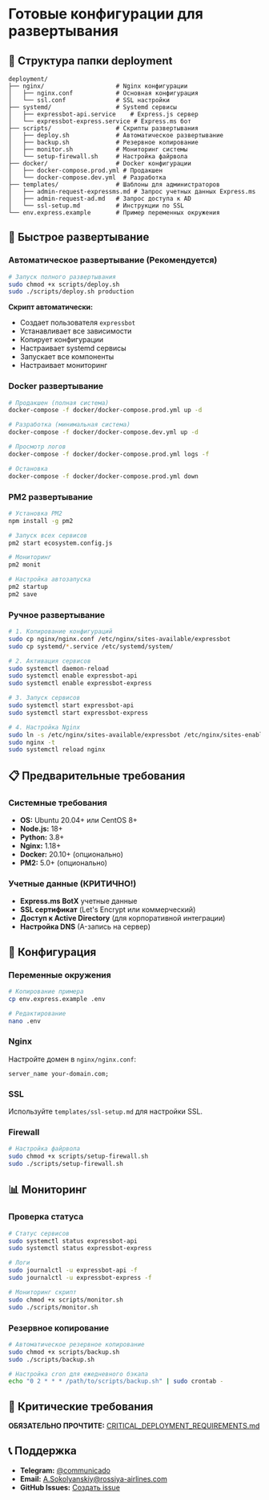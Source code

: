 # Готовые конфигурации для развертывания

## 📁 Структура папки deployment

```
deployment/
├── nginx/                    # Nginx конфигурации
│   ├── nginx.conf            # Основная конфигурация
│   └── ssl.conf              # SSL настройки
├── systemd/                  # Systemd сервисы
│   ├── expressbot-api.service    # Express.js сервер
│   └── expressbot-express.service # Express.ms бот
├── scripts/                  # Скрипты развертывания
│   ├── deploy.sh             # Автоматическое развертывание
│   ├── backup.sh             # Резервное копирование
│   ├── monitor.sh            # Мониторинг системы
│   └── setup-firewall.sh     # Настройка файрвола
├── docker/                   # Docker конфигурации
│   ├── docker-compose.prod.yml # Продакшен
│   └── docker-compose.dev.yml  # Разработка
├── templates/                # Шаблоны для администраторов
│   ├── admin-request-expressms.md # Запрос учетных данных Express.ms
│   ├── admin-request-ad.md   # Запрос доступа к AD
│   └── ssl-setup.md          # Инструкции по SSL
└── env.express.example       # Пример переменных окружения
```

## 🚀 Быстрое развертывание

### Автоматическое развертывание (Рекомендуется)
```bash
# Запуск полного развертывания
sudo chmod +x scripts/deploy.sh
sudo ./scripts/deploy.sh production
```

**Скрипт автоматически:**
- Создает пользователя `expressbot`
- Устанавливает все зависимости
- Копирует конфигурации
- Настраивает systemd сервисы
- Запускает все компоненты
- Настраивает мониторинг

### Docker развертывание
```bash
# Продакшен (полная система)
docker-compose -f docker/docker-compose.prod.yml up -d

# Разработка (минимальная система)
docker-compose -f docker/docker-compose.dev.yml up -d

# Просмотр логов
docker-compose -f docker/docker-compose.prod.yml logs -f

# Остановка
docker-compose -f docker/docker-compose.prod.yml down
```

### PM2 развертывание
```bash
# Установка PM2
npm install -g pm2

# Запуск всех сервисов
pm2 start ecosystem.config.js

# Мониторинг
pm2 monit

# Настройка автозапуска
pm2 startup
pm2 save
```

### Ручное развертывание
```bash
# 1. Копирование конфигураций
sudo cp nginx/nginx.conf /etc/nginx/sites-available/expressbot
sudo cp systemd/*.service /etc/systemd/system/

# 2. Активация сервисов
sudo systemctl daemon-reload
sudo systemctl enable expressbot-api
sudo systemctl enable expressbot-express

# 3. Запуск сервисов
sudo systemctl start expressbot-api
sudo systemctl start expressbot-express

# 4. Настройка Nginx
sudo ln -s /etc/nginx/sites-available/expressbot /etc/nginx/sites-enabled/
sudo nginx -t
sudo systemctl reload nginx
```

## 📋 Предварительные требования

### Системные требования
- **OS:** Ubuntu 20.04+ или CentOS 8+
- **Node.js:** 18+
- **Python:** 3.8+
- **Nginx:** 1.18+
- **Docker:** 20.10+ (опционально)
- **PM2:** 5.0+ (опционально)

### Учетные данные (КРИТИЧНО!)
- **Express.ms BotX** учетные данные
- **SSL сертификат** (Let's Encrypt или коммерческий)
- **Доступ к Active Directory** (для корпоративной интеграции)
- **Настройка DNS** (A-запись на сервер)

## 🔧 Конфигурация

### Переменные окружения
```bash
# Копирование примера
cp env.express.example .env

# Редактирование
nano .env
```

### Nginx
Настройте домен в `nginx/nginx.conf`:
```nginx
server_name your-domain.com;
```

### SSL
Используйте `templates/ssl-setup.md` для настройки SSL.

### Firewall
```bash
# Настройка файрвола
sudo chmod +x scripts/setup-firewall.sh
sudo ./scripts/setup-firewall.sh
```

## 📊 Мониторинг

### Проверка статуса
```bash
# Статус сервисов
sudo systemctl status expressbot-api
sudo systemctl status expressbot-express

# Логи
sudo journalctl -u expressbot-api -f
sudo journalctl -u expressbot-express -f

# Мониторинг скрипт
sudo chmod +x scripts/monitor.sh
sudo ./scripts/monitor.sh
```

### Резервное копирование
```bash
# Автоматическое резервное копирование
sudo chmod +x scripts/backup.sh
sudo ./scripts/backup.sh

# Настройка cron для ежедневного бэкапа
echo "0 2 * * * /path/to/scripts/backup.sh" | sudo crontab -
```

## 🚨 Критические требования

**ОБЯЗАТЕЛЬНО ПРОЧТИТЕ:** [CRITICAL_DEPLOYMENT_REQUIREMENTS.md](../CRITICAL_DEPLOYMENT_REQUIREMENTS.md)

## 📞 Поддержка
- **Telegram:** [@communicado](https://t.me/communicado)
- **Email:** A.Sokolyanskiy@rossiya-airlines.com
- **GitHub Issues:** [Создать issue](https://github.com/your-username/expressbot-github/issues)
